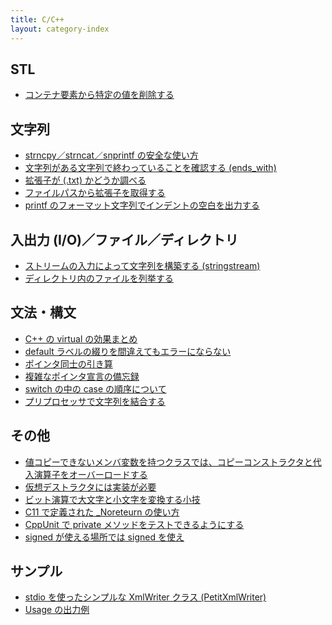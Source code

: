 ```yaml
---
title: C/C++
layout: category-index
---
```


STL
----
- [コンテナ要素から特定の値を削除する](stl/remove-element.html)

文字列
----
- [strncpy／strncat／snprintf の安全な使い方](string/correct-way-of-str-methods.html)
- [文字列がある文字列で終わっていることを確認する (ends_with)](string/ends_with.html)
- [拡張子が (.txt) かどうか調べる](string/compare-extension.html)
- [ファイルパスから拡張子を取得する](string/get-extension.html)
- [printf のフォーマット文字列でインデントの空白を出力する](string/print-indent.html)

入出力 (I/O)／ファイル／ディレクトリ
----
- [ストリームの入力によって文字列を構築する (stringstream)](io/stringstream.html)
- [ディレクトリ内のファイルを列挙する](io/readdir.html)

文法・構文
----
- [C++ の virtual の効果まとめ](virtual.html)
- [default ラベルの綴りを間違えてもエラーにならない](typo-of-default.html)
- [ポインタ同士の引き算](pointer-subtraction.html)
- [複雑なポインタ宣言の備忘録](syntax/complicated-pointer.html)
- [switch の中の case の順序について](order-of-cases.html)
- [プリプロセッサで文字列を結合する](syntax/join-tokens-in-preprocessor.html)

その他
----
- [値コピーできないメンバ変数を持つクラスでは、コピーコンストラクタと代入演算子をオーバーロードする](misc/avoid-default-copy-constructor.html)
- [仮想デストラクタには実装が必要](misc/destructor-needs-implementation.html)
- [ビット演算で大文字と小文字を変換する小技](bit-op-lowercase.html)
- [C11 で定義された _Noreteurn の使い方](no-return.html)
- [CppUnit で private メソッドをテストできるようにする](unittest/test-private-method.html)
- [signed が使える場所では signed を使え](misc/signed.html)

サンプル
----
- [stdio を使ったシンプルな XmlWriter クラス (PetitXmlWriter)](xml/petit-xml-writer.html)
- [Usage の出力例](misc/usage.html)

